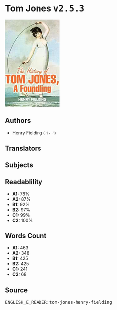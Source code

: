 # Tom Jones <kbd>v2.5.3</kbd>

![](./cover.medium.jpg "")

## Authors


 - Henry Fielding <small>(-1 - -1)</small>

## Translators



## Subjects



## Readablility


 - **A1:** 78%
 - **A2:** 87%
 - **B1:** 92%
 - **B2:** 97%
 - **C1:** 99%
 - **C2:** 100%

## Words Count


 - **A1:** 463
 - **A2:** 348
 - **B1:** 425
 - **B2:** 425
 - **C1:** 241
 - **C2:** 68

## Source


<kbd>ENGLISH_E_READER:tom-jones-henry-fielding</kbd>
